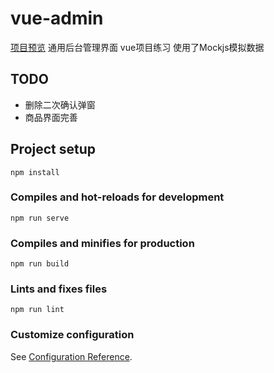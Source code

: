 # vue-admin

[项目预览](http://120.76.172.12/vue-admin/)
通用后台管理界面 vue项目练习
使用了Mockjs模拟数据

## TODO
- 删除二次确认弹窗
- 商品界面完善

## Project setup
```
npm install
```

### Compiles and hot-reloads for development
```
npm run serve
```

### Compiles and minifies for production
```
npm run build
```

### Lints and fixes files
```
npm run lint
```

### Customize configuration
See [Configuration Reference](https://cli.vuejs.org/config/).
